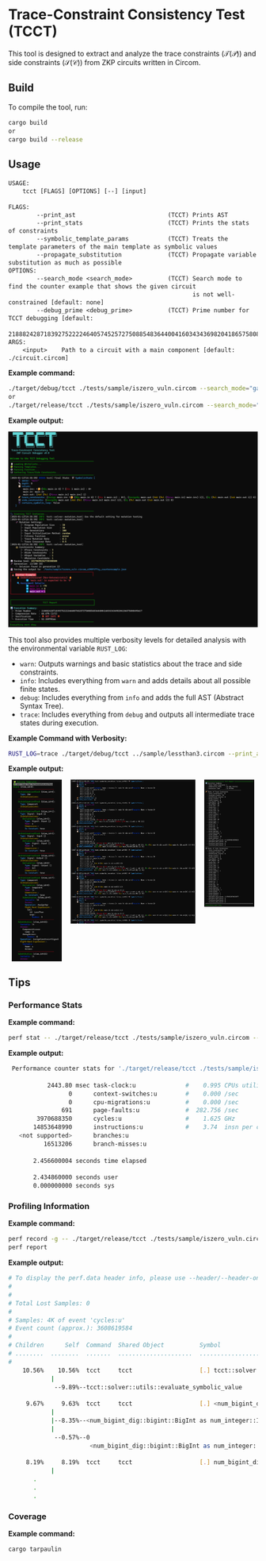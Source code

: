 # Trace-Constraint Consistency Test (TCCT)

This tool is designed to extract and analyze the trace constraints ($`\mathcal{T}(\mathcal{P})`$) and side constraints ($`\mathcal{S}(\mathcal{C})`$) from ZKP circuits written in Circom.

## Build

To compile the tool, run:

```bash
cargo build
or
cargo build --release
```

## Usage

```
USAGE:
    tcct [FLAGS] [OPTIONS] [--] [input]

FLAGS:
        --print_ast                          (TCCT) Prints AST
        --print_stats                        (TCCT) Prints the stats of constraints
        --symbolic_template_params           (TCCT) Treats the template parameters of the main template as symbolic values
        --propagate_substitution             (TCCT) Propagate variable substitution as much as possible
OPTIONS:
        --search_mode <search_mode>          (TCCT) Search mode to find the counter example that shows the given circuit
                                                    is not well-constrained [default: none]
        --debug_prime <debug_prime>          (TCCT) Prime number for TCCT debugging [default:
                                                    21888242871839275222246405745257275088548364400416034343698204186575808495617]
ARGS:
    <input>    Path to a circuit with a main component [default: ./circuit.circom]
```

**Example command:**

```bash
./target/debug/tcct ./tests/sample/iszero_vuln.circom --search_mode="ga"
or
./target/release/tcct ./tests/sample/iszero_vuln.circom --search_mode="ga"
```

**Example output:**

<img src="img/main_result.png" alt="Result" width=700>

This tool also provides multiple verbosity levels for detailed analysis with the environmental variable `RUST_LOG`:

- `warn`: Outputs warnings and basic statistics about the trace and side constraints.
- `info`: Includes everything from `warn` and adds details about all possible finite states.
- `debug`: Includes everything from `info` and adds the full AST (Abstract Syntax Tree).
- `trace`: Includes everything from `debug` and outputs all intermediate trace states during execution.

**Example Command with Verbosity:**

```bash
RUST_LOG=trace ./target/debug/tcct ../sample/lessthan3.circom --print_ast --print_stats
```

**Example output:**

<div style="display: flex; align-items: flex-start; justify-content: space-around;">
  <img src="img/ast.png" alt="AST" style="width: 20%; margin-right: 5px;">
  <img src="img/se.png" alt="Traces" style="width: 50%; margin-right: 5px;">
  <img src="img/result.png" alt="Summary Reports" style="width: 20%;">
</div>

## Tips

### Performance Stats

**Example command:**

```bash
perf stat -- ./target/release/tcct ./tests/sample/iszero_vuln.circom --search_mode="ga"
```

**Example output:**

```bash
 Performance counter stats for './target/release/tcct ./tests/sample/iszero_vuln.circom --search_mode=ga':

           2443.80 msec task-clock:u              #    0.995 CPUs utilized
                 0      context-switches:u        #    0.000 /sec
                 0      cpu-migrations:u          #    0.000 /sec
               691      page-faults:u             #  282.756 /sec
        3970688350      cycles:u                  #    1.625 GHz
       14853648990      instructions:u            #    3.74  insn per cycle
   <not supported>      branches:u
          16513206      branch-misses:u

       2.456600004 seconds time elapsed

       2.434860000 seconds user
       0.000000000 seconds sys
```

### Profiling Information

**Example command:**

```bash
perf record -g -- ./target/release/tcct ./tests/sample/iszero_vuln.circom --search_mode="ga"
perf report
```

**Example output:**

```bash
# To display the perf.data header info, please use --header/--header-only options.
#
#
# Total Lost Samples: 0
#
# Samples: 4K of event 'cycles:u'
# Event count (approx.): 3608619584
#
# Children      Self  Command  Shared Object          Symbol                                                                                                    >
# ........  ........  .......  .....................  ..........................................................................................................>
#
    10.56%    10.56%  tcct     tcct                   [.] tcct::solver::utils::evaluate_symbolic_value
            |
             --9.89%--tcct::solver::utils::evaluate_symbolic_value

     9.67%     9.63%  tcct     tcct                   [.] <num_bigint_dig::bigint::BigInt as num_integer::Integer>::div_rem
            |
            |--8.35%--<num_bigint_dig::bigint::BigInt as num_integer::Integer>::div_rem
            |
             --0.57%--0
                       <num_bigint_dig::bigint::BigInt as num_integer::Integer>::div_rem

     8.19%     8.19%  tcct     tcct                   [.] num_bigint_dig::bigint::BigInt::from_biguint
            |
       .
       .
       .
```

### Coverage

**Example command:**

```bash
cargo tarpaulin
```
